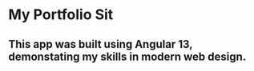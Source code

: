 # My Portfolio Sit

## This app was built using Angular 13, demonstating my skills in modern web design.
